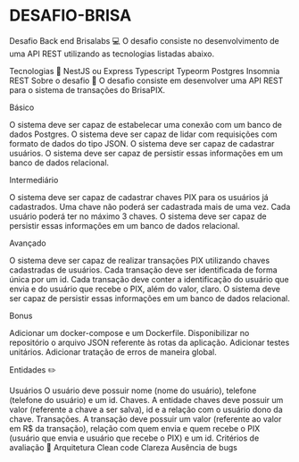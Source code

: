 # DESAFIO-BRISA

Desafio Back end Brisalabs 💻
O desafio consiste no desenvolvimento de uma API REST utilizando as tecnologias listadas abaixo.

Tecnologias 🚀
NestJS ou Express
Typescript
Typeorm
Postgres
Insomnia
REST
Sobre o desafio 📌
O desafio consiste em desenvolver uma API REST para o sistema de transações do BrisaPIX.

Básico

O sistema deve ser capaz de estabelecar uma conexão com um banco de dados Postgres.
O sistema deve ser capaz de lidar com requisições com formato de dados do tipo JSON.
O sistema deve ser capaz de cadastrar usuários.
O sistema deve ser capaz de persistir essas informações em um banco de dados relacional.

Intermediário

O sistema deve ser capaz de cadastrar chaves PIX para os usuários já cadastrados.
Uma chave não poderá ser cadastrada mais de uma vez.
Cada usuário poderá ter no máximo 3 chaves.
O sistema deve ser capaz de persistir essas informações em um banco de dados relacional.

Avançado

O sistema deve ser capaz de realizar transações PIX utilizando chaves cadastradas de usuários.
Cada transação deve ser identificada de forma única por um id.
Cada transação deve conter a identificação do usuário que envia e do usuário que recebe o PIX, além do valor, claro.
O sistema deve ser capaz de persistir essas informações em um banco de dados relacional.

Bonus

Adicionar um docker-compose e um Dockerfile.
Disponibilizar no repositório o arquivo JSON referente às rotas da aplicação.
Adicionar testes unitários.
Adicionar tratação de erros de maneira global.


Entidades ✏️

Usuários
O usuário deve possuir nome (nome do usuário), telefone (telefone do usuário) e um id.
Chaves.
A entidade chaves deve possuir um valor (referente a chave a ser salva), id e a relação com o usuário dono da chave.
Transações.
A transação deve possuir um valor (referente ao valor em R$ da transação), relação com quem envia e quem recebe o PIX (usuário que envia e usuário que recebe o PIX) e um id.
Critérios de avaliação 📝
Arquitetura
Clean code
Clareza
Ausência de bugs
 

